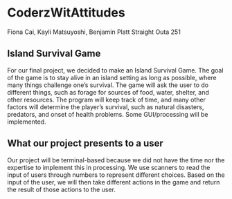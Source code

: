 # CoderzWitAttitudes
Fiona Cai, Kayli Matsuyoshi, Benjamin Platt
Straight Outa 251

## Island Survival Game
For our final project, we decided to make an Island Survival Game. The goal of the game is to stay alive in an island setting as long as possible, where many things challenge one’s survival. The game will ask the user to do different things, such as forage for sources of food, water, shelter, and other resources. The program will keep track of time, and many other factors will determine the player’s survival, such as natural disasters, predators, and onset of health problems. Some GUI/processing will be implemented.
## What our project presents to a user
Our project will be terminal-based because we did not have the time nor the expertise to implement this in processing. We use scanners to read the input of users through numbers to represent different choices. Based on the input of the user, we will then take different actions in the game and return the result of those actions to the user.